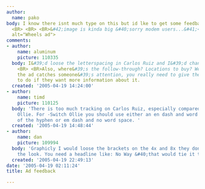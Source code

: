 ```yaml
---
author:
  name: pako
body: I know there isnt much type on this but id lke to get some feedback..... <BR>
  <BR> <BR> <BR>&#42;image is kinda big &#40;sorry modem users...&#41;<img src="http://www.typophile.com/forums/messages/4100/70103.jpg"
  alt="Wheels ad">
comments:
- author:
    name: aluminum
    picture: 110335
  body: I&#39;d loose the letterspacing in Carlos Ruiz and I&#39;d change its to it&#39;s
    <BR> <BR>Also, where&#39;s the follow-through? Locations to buy? Web site? If
    the ad catches someone&#39;s attention, you really need to give them something
    to do if they want more information about it.
  created: '2005-04-19 14:24:00'
- author:
    name: timd
    picture: 110125
  body: 'There is too much tracking on Carlos Ruiz, especially compared to -Switch
    Ollie. For -Switch Ollie you should use either an en dash and word space instead
    of the hyphen or em dash and no word space. '
  created: '2005-04-19 14:48:44'
- author:
    name: dan
    picture: 109994
  body: 'Graphicly I would loose the brackets on the 4x and 8x they don&#39;t help
    the look. You need a headline like: No Way &#40;that would tie it to the '
  created: '2005-04-19 22:49:13'
date: '2005-04-19 02:11:24'
title: Ad feedback

---
```

